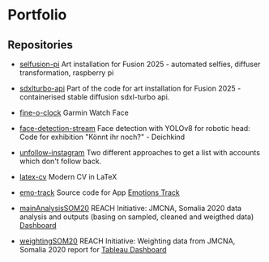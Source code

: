 # Portfolio

## Repositories

- [selfusion-pi](https://github.com/causeri3/selfusion-pi)
  Art installation for Fusion 2025 - automated selfies, diffuser transformation, raspberry pi
- [sdxlturbo-api](https://github.com/causeri3/sdxlturbo-api)
  Part of the code for art installation for Fusion 2025 - containerised stable diffusion sdxl-turbo api. 
- [fine-o-clock](https://github.com/causeri3/fine-o-clock)
  Garmin Watch Face 
- [face-detection-stream](https://github.com/causeri3/face-detection-stream)
Face detection with YOLOv8 for robotic head: Code for exhibition "Könnt ihr noch?" - Deichkind 

- [unfollow-instagram](https://github.com/causeri3/unfollow-instagram)
  Two different approaches to get a list with accounts which don't follow back. 
- [latex-cv](https://github.com/causeri3/latex-cv)
  Modern CV in LaTeX 
- [emo-track](https://github.com/causeri3/emo-track)
  Source code for App [Emotions Track](https://apps.apple.com/de/app/emotionstrack/id6480473529?l=en-GB)
- [mainAnalysisSOM20](https://github.com/causeri3/mainAnalysisSOM20)
REACH Initiative: JMCNA, Somalia 2020 data analysis and outputs (basing on sampled, cleaned and weigthed data) 
[Dashboard](https://public.tableau.com/app/profile/vanessa.causemann4183/viz/JMCNA_Indicators/JMCNAIndicators_Dash)
- [weightingSOM20](https://github.com/causeri3/weightingSOM20)
REACH Initiative: Weighting data from JMCNA, Somalia 2020 report for [Tableau Dashboard](https://reach-info.org/som/jmcna2020/)
